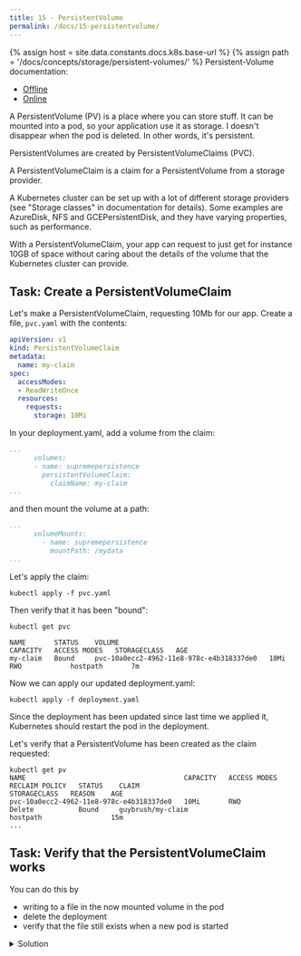 ```yaml
---
title: 15 - PersistentVolume
permalink: /docs/15-persistentvolume/
---
```

{% assign host = site.data.constants.docs.k8s.base-url %}
{% assign path = '/docs/concepts/storage/persistent-volumes/' %}
Persistent-Volume documentation:
* [Offline]({{host.offline}}{{path}})
* [Online]({{host.online}}{{path}})


A PersistentVolume (PV) is a place where you can store stuff. It can be mounted into a pod, so your
application use it as storage. I doesn't disappear when the pod is deleted. In other words, it's persistent.

PersistentVolumes are created by PersistentVolumeClaims (PVC).

A PersistentVolumeClaim is a claim for a PersistentVolume from a storage provider. 

A Kubernetes cluster can be set up with a lot of different storage providers (see "Storage classes" in documentation for details).
Some examples are AzureDisk, NFS and GCEPersistentDisk, and they have varying properties, such as performance.

With a PersistentVolumeClaim, your app can request to just get for instance 10GB of space without caring about
the details of the volume that the Kubernetes cluster can provide.

## Task: Create a PersistentVolumeClaim

Let's make a PersistentVolumeClaim, requesting 10Mb for our app. Create a file, `pvc.yaml` with the contents:

```yaml
apiVersion: v1
kind: PersistentVolumeClaim
metadata:
  name: my-claim
spec:
  accessModes:
  - ReadWriteOnce
  resources:
    requests:
      storage: 10Mi
```

In your deployment.yaml, add a volume from the claim:

```yaml
...
      volumes:
      - name: supremepersistence
        persistentVolumeClaim:
          claimName: my-claim
...
```

and then mount the volume at a path:



```yaml
...
      volumeMounts:
        - name: supremepersistence
          mountPath: /mydata
...
```

Let's apply the claim:

`kubectl apply -f pvc.yaml`

Then verify that it has been "bound":

```
kubectl get pvc

NAME       STATUS    VOLUME                                     CAPACITY   ACCESS MODES   STORAGECLASS   AGE
my-claim   Bound     pvc-10a0ecc2-4962-11e8-978c-e4b318337de0   10Mi       RWO            hostpath       7m
```

Now we can apply our updated deployment.yaml:

`kubectl apply -f deployment.yaml`

Since the deployment has been updated since last time we applied it, Kubernetes should restart the pod in the
deployment.

Let's verify that a PersistentVolume has been created as the claim requested:

```
kubectl get pv
NAME                                       CAPACITY   ACCESS MODES   RECLAIM POLICY   STATUS    CLAIM                               STORAGECLASS   REASON    AGE
pvc-10a0ecc2-4962-11e8-978c-e4b318337de0   10Mi       RWO            Delete           Bound     guybrush/my-claim                   hostpath                 15m
...
```

## Task: Verify that the PersistentVolumeClaim works

You can do this by
* writing to a file in the now mounted volume in the pod
* delete the deployment
* verify that the file still exists when a new pod is started 

<details>
  <summary>Solution</summary>
  <div markdown="1">

Write to a file in the peristed volume:

```
kubectl get po
kubectl exec -it sample-app-deployment-7756ccb788-vflmz sh
/ # cd mydata
/mydata # ls
/mydata # echo hello there > hello
/mydata # exit
```

Delete the deployment:

```
kubectl delete deployment
```

Wait for the new pod to start (check with `kubectl get po`), then:

```
kubectl exec -it sample-app-deployment-a9w84f98n-fsdfm sh
/ # cd mydata
/mydata # ls
hello
/mydata # cat hello
hello there
/mydata # exit
```

Success! The file survived eventhough the pod was deleted. This is how our apps get persistence.

</div>
</details>
